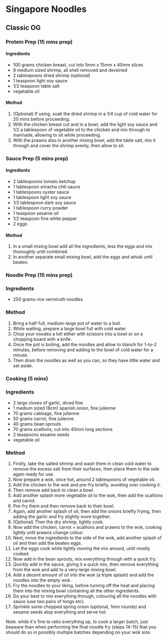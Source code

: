 # Singapore Noodles

## Classic OG

### Protein Prep (15 mins prep)

#### Ingredients

* 100 grams chicken breast, cut into 5mm x 15mm x 40mm slices
* 8 medium sized shrimp, all shell removed and deveined
* 2 tablespoons dried shrimp (optional)
* 1 teaspoon light soy sauce
* 1/2 teaspoon table salt
* vegetable oil

#### Method

1. (Optional) If using, soak the dried shrimp in a 1/4 cup of cold water for 20 mins before proceeding.
1. With the chicken breast cut and in a bowl, add the light soy sauce and 1/2 a tablespoon of vegetable oil to the chicken and mix through to marinade, allowing to sit while proceeding.
1. With the prawns also in another mixing bowl, add the table salt, mix it through and cover the shrimp evenly, then allow to sit.

### Sauce Prep (5 mins prep)

#### Ingredients

* 2 tablespoons tomato ketchup
* 1 tablespoon sriracha chili sauce
* 1 tablespoons oyster sauce
* 1 tablespoon light soy sauce
* 1/2 tablespoon dark soy sauce
* 1 tablespoon curry powder
* 1 teaspoon sesame oil
* 1/2 teaspoon fine white pepper
* 2 eggs

#### Method

1. In a small mixing bowl add all the ingredients, less the eggs and mix thoroughly until combined.
1. In another separate small mixing bowl, add the eggs and whisk until beaten.

### Noodle Prep (15 mins prep)

### Ingredients

* 250 grams rice vermicelli noodles

### Method

1. Bring a half-full, medium-large pot of water to a boil.
1. While waiting, prepare a large bowl full with cold water.
1. Chop your noodes a lot! either with scissors into a bowl or on a chopping board with a knife.
1. Once the pot is boiling, add the noodles and allow to blanch for 1-to-2 minutes, before removing and adding to the bowl of cold water for a minute.
1. Then drain the noodles as well as you can, so they have little water and set aside.

### Cooking (5 mins)

### Ingredients

* 2 large cloves of garlic, diced fine
* 1 medium sized (8cm) spanish onion, fine julienne
* 70 grams cabbage, fine julienne
* 50 grams carrot, fine julienne
* 40 grams bean sprouts
* 70 grams scallions, cut into 40mm long sections
* 2 teaspoons sesame seeds
* vegetable oil

### Method

1. Firstly, take the salted shrimp and wash them in clean cold water to remove the excess salt from their surfaces, then place them to the side again ready for use.
1. Now prepare a wok, once hot, around 2 tablespoons of vegetable oil.
1. Add the chicken to the wok and pre-fry briefly, avoiding over cooking it.
1. Then remove add back to clean a bowl.
1. Add another splash more vegetable oil to the wok, then add the scallions and carrot.
1. Pre-fry them and then remove back to their bowl.
1. Again, add another splash of oil, then add the onions briefly frying, then adding the garlic and fry slightly more together.
1. (Optional) Then the dry shrimp, lightly cook.
1. Now add the chicken, carrot + scallions and prawns to the wok, cooking lightly until prawns change colour.
1. Next, move the ingredients to the side of the wok, add another splash of oil and then add the beaten eggs.
1. Let the eggs cook while lightly moving the mix around, until mostly cooked.
1. Now add in the bean sprouts, mix everything through with a quick fry.
1. Quickly add in the sauce, giving it a quick mix, then remove everything from the wok and add to a very-large mixing bowl.
1. Add a decent amount of oil into the wok (a triple splash) and add the noodles into the empty wok.
1. Fry the noodles to your liking, before turning off the heat and placing them into the mixing bowl containing all the other ingredients.
1. Do your best to mix everything through, colouring all the noodles with sauce (use two pairs of tongs etc).
1. Sprinkle some chopped spring onion (optional, 1mm rounds) and sesame seeds atop everything and serve hot.

Note. while it's fine to ratio everything up, to cook a larger batch, just beaware than when performing the final noodle fry (steps 14-15) that you should do so in possibly multiple batches depending on your wok size.
